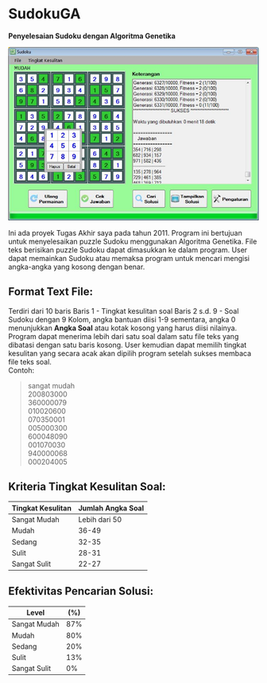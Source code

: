 # SudokuGA
**Penyelesaian Sudoku dengan Algoritma Genetika**

![Screenshot](https://github.com/luckywind2017/SudokuGA/blob/master/Screenshot/Form.JPG?raw=true "Screenshot")

Ini ada proyek Tugas Akhir saya pada tahun 2011. Program ini bertujuan untuk menyelesaikan puzzle Sudoku menggunakan Algoritma Genetika. File teks berisikan puzzle Sudoku dapat dimasukkan ke dalam program. User dapat memainkan Sudoku atau memaksa program untuk mencari mengisi angka-angka yang kosong dengan benar.

## Format Text File:

Terdiri dari 10 baris
Baris 1 - Tingkat kesulitan soal
Baris 2 s.d. 9 - Soal Sudoku dengan 9 Kolom, angka bantuan diisi 1-9 sementara, angka 0 menunjukkan **Angka Soal** atau kotak kosong yang harus diisi nilainya. </br>
Program dapat menerima lebih dari satu soal dalam satu file teks yang dibatasi dengan satu baris kosong. User kemudian dapat memilih tingkat kesulitan yang secara acak akan dipilih program setelah sukses membaca file teks soal. </br>
Contoh:

>sangat mudah </br>
200803000 </br>
360000079 </br>
010020600 </br>
070350001 </br>
005000300 </br>
600048090 </br>
001070030 </br>
940000068 </br>
000204005 </br>


## Kriteria Tingkat Kesulitan Soal:

| Tingkat Kesulitan | Jumlah Angka Soal |
|-------------------|-------------------|
| Sangat Mudah	    | Lebih dari 50     |
| Mudah	            | 36-49             |
| Sedang	          | 32-35             |
| Sulit	            | 28-31             |
| Sangat Sulit	    | 22-27             |



## Efektivitas Pencarian Solusi:

| Level	| (%) |
|--------|-----|
| Sangat Mudah | 87%
| Mudah	| 80%
| Sedang | 20%
| Sulit	| 13%
| Sangat Sulit | 0%



